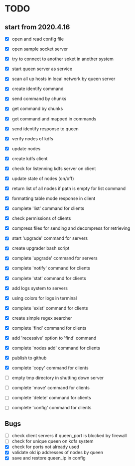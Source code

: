 

# TODO
## start from 2020.4.16

- [x] open and read config file
- [x] open sample socket server
- [x] try to connect to another soket in another system
- [x] start queen server as service
- [x] scan all up hosts in local network by queen server
- [x] create identify command
- [x] send command by chunks
- [x] get command by chunks
- [x] get command and mapped in commands
- [x] send identify response to queen
- [x] verify nodes of kdfs
- [x] update nodes
- [x] create kdfs client
- [x] check for listenning kdfs server on client
- [x] update state of nodes (on/off)
- [x] return list of all nodes if path is empty for list command
- [x] formatting table mode response in client
- [x] complete 'list' command for clients
- [x] check permissions of clients
- [x] compress files for sending and decompress for retrieving
- [x] start 'upgrade' command for servers
- [x] create upgrader bash script
- [x] complete 'upgrade' command for servers
- [x] complete 'notify' command for clients
- [x] complete 'stat' command for clients
- [x] add logs system to servers
- [x] using colors for logs in terminal
- [x] complete 'exist' command for clients
- [x] create simple regex searcher
- [x] complete 'find' command for clients
- [x] add 'recessive' option to 'find' command
- [x] complete 'nodes add' command for clients
- [x] publish to github
- [x] complete 'copy' command for clients
- [ ] empty tmp directory in shutting down server
- [ ] complete 'move' command for clients
- [ ] complete 'delete' command for clients
- [ ] complete 'config' command for clients


## Bugs

- [ ] check client servers if queen_port is blocked by firewall
- [ ] check for unique queen on kdfs system
- [x] check for ports not already used
- [x] validate old ip addresses of nodes by queen
- [x] save and restore queen_ip in config
